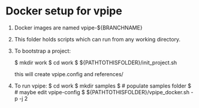 # Docker setup for vpipe

1. Docker images are named vpipe-${BRANCHNAME}

2. This folder holds scripts which can run from any working directory.

3. To bootstrap a project:

   $ mkdir work
   $ cd work
   $ ${PATHTOTHISFOLDER}/init_project.sh

   this will create vpipe.config and references/

4. To run vpipe:
   $ cd work
   $ mkdir samples
   $ # populate samples folder
   $ # maybe edit vpipe-config
   $ ${PATHTOTHISFOLDER}/vpipe_docker.sh -p -j 2
